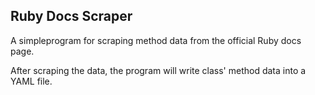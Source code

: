 ## Ruby Docs Scraper

A simpleprogram for scraping method data from the official Ruby docs page.

After scraping the data, the program will write class' method data into a YAML file.
